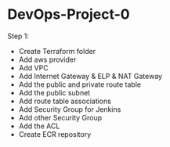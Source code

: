 # DevOps-Project-0
Step 1:
- Create Terraform folder
- Add aws provider
- Add VPC
- Add Internet Gateway & ELP & NAT Gateway
- Add the public and private route table
- Add the public subnet
- Add route table associations
- Add Security Group for Jenkins 
- Add other Security Group
- Add the ACL
- Create ECR repository